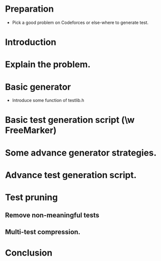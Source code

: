 # Preparation
- Pick a good problem on Codeforces or else-where to generate test.

# Introduction
# Explain the problem.
# Basic generator
- Introduce some function of testlib.h
# Basic test generation script (\w FreeMarker)
# Some advance generator strategies.
# Advance test generation script.
# Test pruning
## Remove non-meaningful tests
## Multi-test compression.
# Conclusion

